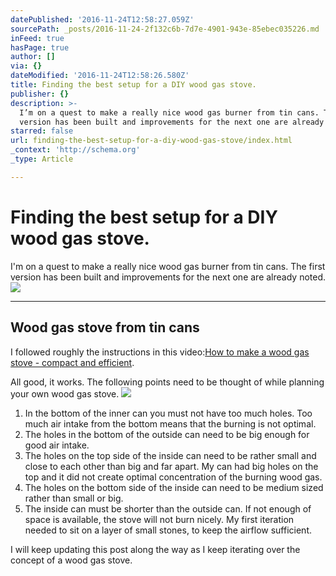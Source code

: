 ```yaml
---
datePublished: '2016-11-24T12:58:27.059Z'
sourcePath: _posts/2016-11-24-2f132c6b-7d7e-4901-943e-85ebec035226.md
inFeed: true
hasPage: true
author: []
via: {}
dateModified: '2016-11-24T12:58:26.580Z'
title: Finding the best setup for a DIY wood gas stove.
publisher: {}
description: >-
  I’m on a quest to make a really nice wood gas burner from tin cans. The first
  version has been built and improvements for the next one are already noted.
starred: false
url: finding-the-best-setup-for-a-diy-wood-gas-stove/index.html
_context: 'http://schema.org'
_type: Article

---
```

# Finding the best setup for a DIY wood gas stove.

I'm on a quest to make a really nice wood gas burner from tin cans. The first version has been built and improvements for the next one are already noted.
![](https://the-grid-user-content.s3-us-west-2.amazonaws.com/008dc55c-73c0-4921-955b-c033a68131e9.jpg)

---

## Wood gas stove from tin cans

I followed roughly the instructions in this video:[How to make a wood gas stove - compact and efficient][0].

All good, it works. The following points need to be thought of while planning your own wood gas stove.
![](https://the-grid-user-content.s3-us-west-2.amazonaws.com/0aedceec-2c17-4a26-ac10-fad9b9dc0103.jpg)

1. In the bottom of the inner can you must not have too much holes. Too much air intake from the bottom means that the burning is not optimal.
2. The holes in the bottom of the outside can need to be big enough for good air intake.
3. The holes on the top side of the inside can need to be rather small and close to each other than big and far apart. My can had big holes on the top and it did not create optimal concentration of the burning wood gas.
4. The holes on the bottom side of the inside can need to be medium sized rather than small or big.
5. The inside can must be shorter than the outside can. If not enough of space is available, the stove will not burn nicely. My first iteration needed to sit on a layer of small stones, to keep the airflow sufficient.

I will keep updating this post along the way as I keep iterating over the concept of a wood gas stove.

[0]: https://www.youtube.com/watch?v=BxODae_BS74 "Wood Gas Stove"